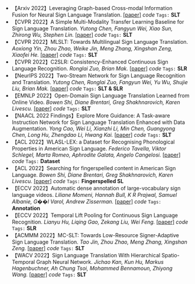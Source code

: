 - 【Arxiv 2022】Leveraging Graph-based Cross-modal Information Fusion for Neural Sign Language Translation. [[paper]](https://arxiv.org/pdf/2211.00526.pdf) *code* `Tags:` **SLT**
- 【CVPR 2022】A Simple Multi-Modality Transfer Learning Baseline for Sign Language Translation. *Yutong Chen, Fangyun Wei, Xiao Sun, Zhirong Wu, Stephen Lin.* [[paper]](https://arxiv.org/abs/2203.04287) *code* `Tags:` **SLT**
- 【CVPR 2022】MLSLT: Towards Multilingual Sign Language Translation. *Aoxiong Yin, Zhou Zhao, Weike Jin, Meng Zhang, Xingshan Zeng, Xiaofei He.* [[paper]](https://openaccess.thecvf.com/content/CVPR2022/papers/Yin_MLSLT_Towards_Multilingual_Sign_Language_Translation_CVPR_2022_paper.pdf) *code* `Tags:` **SLT**
- 【CVPR 2022】C2SLR: Consistency-Enhanced Continuous Sign Language Recognition. *Ronglai Zuo, Brian Mak.* [[paper]](https://openaccess.thecvf.com/content/CVPR2022/html/Zuo_C2SLR_Consistency-Enhanced_Continuous_Sign_Language_Recognition_CVPR_2022_paper.html) *code* `Tags:` **SLR**
- 【NeurIPS 2022】Two-Stream Network for Sign Language Recognition and Translation. *Yutong Chen, Ronglai Zuo, Fangyun Wei, Yu Wu, Shujie Liu, Brian Mak.* [[paper]](https://arxiv.org/abs/2211.01367) *code* `Tags:` **SLT & SLR**
- 【EMNLP 2022】Open-Domain Sign Language Translation Learned from Online Video. *Bowen Shi, Diane Brentari, Greg Shakhnarovich, Karen Livescu.* [[paper]](https://arxiv.org/abs/2205.12870) *code* `Tags:` **SLT**
- 【NAACL 2022 Findings】Explore More Guidance: A Task-aware Instruction Network for Sign Language Translation Enhanced with Data Augmentation. *Yong Cao, Wei Li, Xianzhi Li, Min Chen, Guangyong Chen, Long Hu, Zhengdao Li, Hwang Kai.* [[paper]](https://arxiv.org/pdf/2204.05953.pdf) *code* `Tags:` **SLT**
- 【ACL 2022】WLASL-LEX: a Dataset for Recognising Phonological Properties in American Sign Language. *Federico Tavella, Viktor Schlegel, Marta Romeo, Aphrodite Galata, Angelo Cangelosi.* [[paper]](https://arxiv.org/pdf/2203.06096.pdf) *code* `Tags:` **Dataset**
- 【ACL 2022】Searching for fingerspelled content in American Sign Language. *Bowen Shi, Diane Brentari, Greg Shakhnarovich, Karen Livescu.* [[paper]](https://arxiv.org/pdf/2203.13291.pdf) *code* `Tags:` **Fingerspelled SL**
- 【ECCV 2022】Automatic dense annotation of large-vocabulary sign language videos. *Liliane Momeni, Hannah Bull, K R Prajwal, Samuel Albanie, G��l Varol, Andrew Zisserman.* [[paper]](https://arxiv.org/pdf/2208.02802.pdf) *code* `Tags:` **Annotation**
- 【ECCV 2022】Temporal Lift Pooling for Continuous Sign Language Recognition. *Lianyu Hu, Liqing Gao, Zekang Liu, Wei Feng.* [[paper]](https://arxiv.org/abs/2207.08734) *code* `Tags:` **SLR**
- 【ACMMM 2022】MC-SLT: Towards Low-Resource Signer-Adaptive Sign Language Translation. *Tao Jin, Zhou Zhao, Meng Zhang, Xingshan Zeng.* [[paper]](https://dl.acm.org/doi/abs/10.1145/3503161.3548069) *code* `Tags:` **SLT**
- 【WACV 2022】Sign Language Translation With Hierarchical Spatio-Temporal Graph Neural Network. *Jichao Kan, Kun Hu, Markus Hagenbuchner, Ah Chung Tsoi, Mohammed Bennamoun, Zhiyong Wang.* [[paper]](https://openaccess.thecvf.com/content/WACV2022/papers/Kan_Sign_Language_Translation_With_Hierarchical_Spatio-Temporal_Graph_Neural_Network_WACV_2022_paper.pdf) *code* `Tags:` **SLT**
